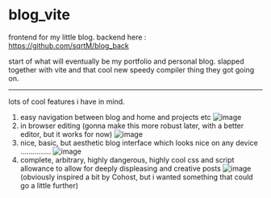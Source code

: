 # blog_vite
frontend for my little blog. backend here : https://github.com/sqrtM/blog_back

start of what will eventually be my portfolio and personal blog. slapped together with vite and that cool new speedy compiler thing they got going on.

---------------------------------------------------------------------------------------------------------------

lots of cool features i have in mind.
1. easy navigation between blog and home and projects etc ![image](https://user-images.githubusercontent.com/79169638/210120886-7d6073ef-45bb-421b-8edc-317ad337b0d3.png)
2. in browser editing (gonna make this more robust later, with a better editor, but it works for now) ![image](https://user-images.githubusercontent.com/79169638/210120909-8e098362-486d-42ee-a017-c6626bb89e18.png)
3. nice, basic, but aesthetic blog interface which looks nice on any device ...............
![image](https://user-images.githubusercontent.com/79169638/210120942-4d8cd044-e412-4a86-97a0-c7ae56b5a275.png)
3. complete, arbitrary, highly dangerous, highly cool css and script allowance to allow for deeply displeasing and creative posts ![image](https://user-images.githubusercontent.com/79169638/210120929-9315d783-7400-4cfa-bad7-0b86df4ea370.png)
(obviously inspired a bit by Cohost, but i wanted something that could go a little further)
